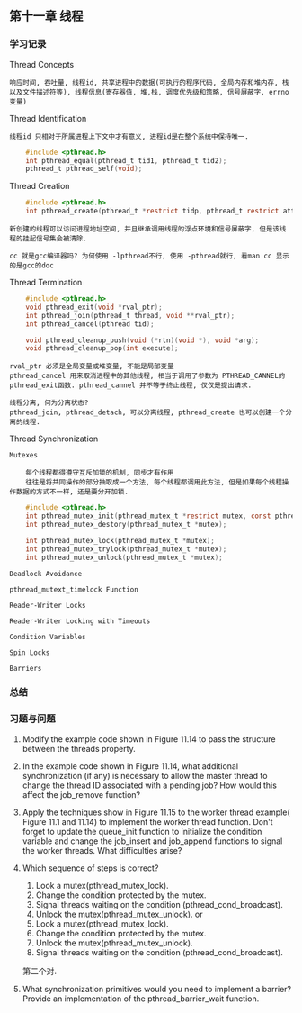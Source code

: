 
## 第十一章 线程

### 学习记录

Thread Concepts

	响应时间, 吞吐量, 线程id, 共享进程中的数据(可执行的程序代码, 全局内存和堆内存, 栈以及文件描述符等), 线程信息(寄存器值, 堆,栈, 调度优先级和策略, 信号屏蔽字, errno 变量)

Thread Identification

	线程id 只相对于所属进程上下文中才有意义, 进程id是在整个系统中保持唯一. 

```c
	#include <pthread.h>
	int pthread_equal(pthread_t tid1, pthread_t tid2);
	pthread_t pthread_self(void);
```

Thread Creation

```c
	#include <pthread.h>
	int pthread_create(pthread_t *restrict tidp, pthread_t restrict attr, void *(*start_rtn)(void *), void *restrict arg);
```
	新创建的线程可以访问进程地址空间, 并且继承调用线程的浮点环境和信号屏蔽字, 但是该线程的挂起信号集会被清除. 

	cc 就是gcc编译器吗? 为何使用 -lpthread不行, 使用 -pthread就行, 看man cc 显示的是gcc的doc

Thread Termination

```c
	#include <pthread.h>
	void pthread_exit(void *rval_ptr);
	int pthread_join(pthread_t thread, void **rval_ptr);
	int pthread_cancel(pthread tid);

	void pthread_cleanup_push(void (*rtn)(void *), void *arg);
	void pthread_cleanup_pop(int execute);
```

	rval_ptr 必须是全局变量或堆变量, 不能是局部变量
	pthread_cancel 用来取消进程中的其他线程, 相当于调用了参数为 PTHREAD_CANNEL的pthread_exit函数. pthread_cannel 并不等于终止线程, 仅仅是提出请求. 

	线程分离, 何为分离状态?
	pthread_join, pthread_detach, 可以分离线程, pthread_create 也可以创建一个分离的线程. 

Thread Synchronization

	Mutexes

		每个线程都得遵守互斥加锁的机制, 同步才有作用
		往往是将共同操作的部分抽取成一个方法, 每个线程都调用此方法, 但是如果每个线程操作数据的方式不一样, 还是要分开加锁. 

```c
	#include <pthread.h>
	int pthread_mutex_init(pthread_mutex_t *restrict mutex, const pthread_mutexattr_t *restrict attr);
	int pthread_mutex_destory(pthread_mutex_t *mutex);

	int pthread_mutex_lock(pthread_mutex_t *mutex);
	int pthread_mutex_trylock(pthread_mutex_t *mutex);
	int pthread_mutex_unlock(pthread_mutex_t *mutex);
```

	Deadlock Avoidance

	pthread_mutext_timelock Function

	Reader-Writer Locks

	Reader-Writer Locking with Timeouts

	Condition Variables

	Spin Locks

	Barriers

### 总结

### 习题与问题
1. Modify the example code shown in Figure 11.14 to pass the structure between the threads property.

2. In the example code shown in Figure 11.14, what additional synchronization (if any) is necessary to allow the master thread to change the thread ID associated with a pending job? How would this affect the job_remove function?

3. Apply the techniques show in Figure 11.15 to the worker thread example( Figure 11.1 and 11.14) to implement the worker thread function. Don't forget to update the queue_init function to initialize the condition variable and change the job_insert and job_append functions to signal the worker threads. What difficulties arise?

4. Which sequence of steps is correct?
	1. Look a mutex(pthread_mutex_lock).
	2. Change the condition protected by the mutex.
	3. Signal threads waiting on the condition (pthread_cond_broadcast).
	4. Unlock the mutex(pthread_mutex_unlock).
	or
	1. Look a mutex(pthread_mutex_lock).
	2. Change the condition protected by the mutex.
	3. Unlock the mutex(pthread_mutex_unlock).
	4. Signal threads waiting on the condition (pthread_cond_broadcast).

	第二个对. 

5. What synchronization primitives would you need to implement a barrier? Provide an implementation of the pthread_barrier_wait function.

